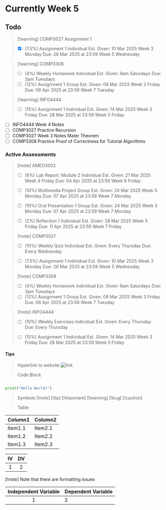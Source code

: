 # Currently Week 5

## Todo

> [!warning] COMP3027 Assignment 1
> - [x] (7.5%) Assignment 1 
>         Individual
>      Est. Given: 10 Mar 2025 Week 3 Monday
>             Due: 26 Mar 2025 at 23:59 Week 5 Wednesday

> [!warning] COMP3308
> - [ ] (4%) Weekly Homework 
>         Individual
>      Est. Given: 9am Saturdays 
>             Due: 3pm Tuesdays 
> - [ ] (12%) Assignment 1 
>         Group
>      Est. Given: 08 Mar 2025 Week 3 Friday
>             Due: 08 Apr 2025 at 23:59 Week 7 Tuesday

> [!warning] INFO4444
> - [ ] (15%) Assignment 1 
>         Individual
>      Est. Given: 14 Mar 2025 Week 3 Friday
>             Due: 28 Mar 2025 at 23:59 Week 5 Friday

- [ ] INFO4444 Week 4 Notes
- [ ] COMP3027 Practice Recursion
- [ ] COMP3027 Week 3 Notes Mater Theorem
- [ ] COMP3308 Practice Proof of Correctness for Tutorial Algorithms

### Active Assessments

> [!note] AMED3002
> - [ ] (6%) Lab Report: Module 2
>         Individual
>      Est. Given: 21 Mar 2025 Week 4 Friday
>             Due: 04 Apr 2025 at 23:59 Week 6 Friday
> 
> - [ ] (10%) Multimedia Project
>         Group
>      Est. Given: 24 Mar 2025 Week 5 Monday
>             Due: 07 Apr 2025 at 23:59 Week 7 Monday
>
> - [ ] (10%) Oral Presentation 1 
>         Group
>      Est. Given: 24 Mar 2025 Week 5 Monday
>             Due: 07 Apr 2025 at 23:59 Week 7 Monday
> 
> - [ ] (2%) Reflection 1 
>         Individual
>      Est. Given: 28 Mar 2025 Week 5 Friday
>             Due: 11 Apr 2025 at 23:59 Week 7 Friday

> [!note] COMP3027
> - [ ] (10%) Weekly Quiz 
>         Individual
>      Est. Given: Every Thursday
>             Due: Every Wednesday
> 
> - [ ] (7.5%) Assignment 1 
>         Individual
>      Est. Given: 10 Mar 2025 Week 3 Monday
>             Due: 26 Mar 2025 at 23:59 Week 5 Wednesday

> [!note] COMP3308
> - [ ] (4%) Weekly Homework 
>         Individual
>      Est. Given: 9am Saturdays 
>             Due: 3pm Tuesdays 
> - [ ] (12%) Assignment 1 
>         Group
>      Est. Given: 08 Mar 2025 Week 3 Friday
>             Due: 08 Apr 2025 at 23:59 Week 7 Tuesday

> [!note] INFO4444
> - [ ] (10%) Weekly Exercises 
>         Individual
>      Est. Given: Every Thursday 
>             Due: Every Thursday 
> 
> - [ ] (15%) Assignment 1 
>         Individual
>      Est. Given: 14 Mar 2025 Week 3 Friday
>             Due: 28 Mar 2025 at 23:59 Week 5 Friday

#### Tips

> Hyperlink to website
![link](https://www.bing.com)


> Code Block
```python {filename='demo.py'}

print("Hello World!")

```

> Symbols
[!note]
[!tip]
[!important]
[!warning]
[!bug]
[!caution]

> Table

| Column1 | Column2 |
| -------------- | --------------- |
| Item1.1 | Item2.1 |
| Item1.2 | Item2.2 |
| Item1.3 | Item2.3 |

| IV  | DV  |
| :-: | :-: |
|  1  |  2  |

[!note] Note that there are formatting issues

| Independent Variable | Dependent Variable |
| :-:                  | :--                |
| 1                    | 2                  |





